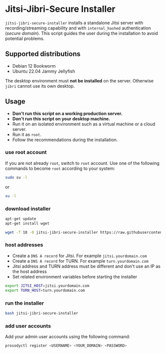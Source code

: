 # Jitsi-Jibri-Secure Installer

`jitsi-jibri-secure-installer` installs a standalone Jitsi server with
recording/streaming capability and with `internal_hashed` authentication
(_secure domain_). This script guides the user during the installation to avoid
potential problems.

## Supported distributions

- Debian 12 Bookworm
- Ubuntu 22.04 Jammy Jellyfish

The desktop environment must **not be installed** on the server. Otherwise
`jibri` cannot use its own desktop.

## Usage

- **Don't run this script on a working production server.**
- **Don't run this script on your desktop machine.**
- Run it on an isolated environment such as a virtual machine or a cloud server.
- Run it as `root`.
- Follow the recommendations during the installation.

### use root account

If you are not already `root`, switch to `root` account. Use one of the
following commands to become `root` according to your system:

```bash
sudo su -l
```

or

```bash
su -l
```

### download installer

```bash
apt-get update
apt-get install wget

wget -T 10 -O jitsi-jibri-secure-installer https://raw.githubusercontent.com/jitsi-contrib/installers/main/jitsi-jibri-secure/jitsi-jibri-secure-installer
```

### host addresses

- Create a `DNS A record` for Jitsi. For example `jitsi.yourdomain.com`
- Create a `DNS A record` for TURN. For example `turn.yourdomain.com`
- Jitsi address and TURN address must be different and don't use an IP as the
  host address
- Set related environment variables before starting the installer

```bash
export JITSI_HOST=jitsi.yourdomain.com
export TURN_HOST=turn.yourdomain.com
```

### run the installer

```bash
bash jitsi-jibri-secure-installer
```

### add user accounts

Add your admin user accounts using the following command:

```bash
prosodyctl register <USERNAME> <YOUR_DOMAIN> <PASSWORD>
```
